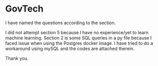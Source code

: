 # GovTech

I have named the questions according to the section.

I did not attempt section 5 because I have no experience/yet to learn  machine learning. 
Section 2 is some SQL queries in a py file because I faced issue when using the Postgres docker image. I have tried to do a workaround using mySQL and the codes are attached therein.

Thank you.

